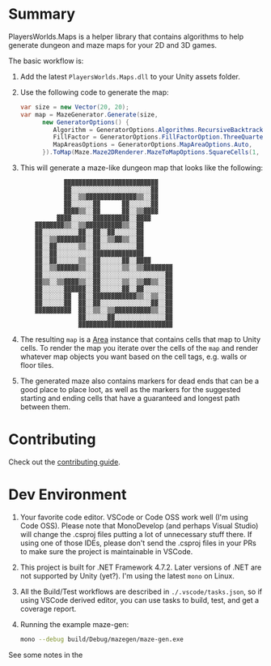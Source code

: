 # Summary

PlayersWorlds.Maps is a helper library that contains algorithms to help generate
dungeon and maze maps for your 2D and 3D games.

The basic workflow is:

1. Add the latest `PlayersWorlds.Maps.dll` to your Unity assets folder.
2. Use the following code to generate the map:

   ```c#
   var size = new Vector(20, 20);
   var map = MazeGenerator.Generate(size,
         new GeneratorOptions() {
            Algorithm = GeneratorOptions.Algorithms.RecursiveBacktracker,
            FillFactor = GeneratorOptions.FillFactorOption.ThreeQuarters,
            MapAreasOptions = GeneratorOptions.MapAreaOptions.Auto,
         }).ToMap(Maze.Maze2DRenderer.MazeToMapOptions.SquareCells(1, 1));
   ```

3. This will generate a maze-like dungeon map that looks like the following:

   ```
               ▓▓▓▓▓▓▓▓▓▓▓▓▓▓▓▓▓▓▓▓▓▓▓▓▓▓
               ▓▓░░░░░░░░░░░░░░░░░░░░░░▓▓
               ▓▓░░▒▒▓▓▓▓▓▓▓▓▓▓▓▓▓▓▒▒░░▓▓
               ▓▓░░░░░░▓▓      ▓▓░░░░░░▓▓
               ▓▓▓▓▒▒░░▓▓      ▓▓░░▒▒▓▓▓▓
             ▓▓▓▓░░░░░░▓▓▓▓▓▓▓▓▓▓░░▓▓▓▓
       ▓▓▓▓▓▓▓▓▒▒░░▒▒▓▓▓▓▓▓▓▓▓▓▒▒░░▓▓
       ▓▓░░░░░░░░░░▓▓░░▓▓░░▓▓░░░░░░▓▓
       ▓▓░░▒▒▓▓▓▓▓▓▓▓░░▓▓░░▒▒▓▓▒▒░░▓▓
       ▓▓░░▓▓░░░░░░▒▒░░▓▓░░░░░░░░░░▓▓
       ▓▓░░▓▓░░░░░░░░░░▓▓▓▓▓▓▓▓▓▓▓▓▓▓
       ▓▓░░▓▓░░░░░░▒▒░░▓▓░░░░░░▓▓░░▓▓▓▓
       ▓▓░░▒▒▓▓▓▓▓▓▒▒░░▓▓░░░░░░▒▒░░▒▒▓▓▓▓▓▓▓▓
       ▓▓░░░░░░░░░░░░░░▓▓░░░░░░░░░░░░░░░░░░▓▓
       ▓▓▒▒░░▒▒▓▓▓▓▒▒░░▓▓░░░░░░▒▒░░▒▒▓▓▒▒░░▓▓
       ▓▓░░░░░░▓▓▓▓▓▓░░▓▓░░░░░░▓▓░░▓▓░░░░░░▓▓
       ▓▓░░░░░░▓▓  ▓▓░░▓▓▓▓▓▓▓▓▓▓▓▓▒▒░░▒▒░░▓▓
       ▓▓░░░░░░▓▓  ▓▓░░▓▓░░░░░░░░░░░░░░▓▓░░▓▓
       ▓▓▓▓▓▓▓▓▓▓  ▓▓░░▒▒░░▒▒▓▓▓▓▓▓▓▓▓▓▒▒░░▓▓
                   ▓▓░░░░░░▓▓░░░░░░░░░░░░░░▓▓
                   ▓▓▓▓▓▓▓▓▓▓▓▓▓▓▓▓▓▓▓▓▓▓▓▓▓▓
   ```

4. The resulting `map` is a [Area](https://aynurin.github.io/maze-gen/api/PlayersWorlds.Maps.Area.html)
   instance that contains cells that map to Unity cells. To render the map you
   iterate over the cells of the `map` and render whatever map objects you want
   based on the cell tags, e.g. walls or floor tiles.

5. The generated maze also contains markers for dead ends that can be a good
   place to place loot, as well as the markers for the suggested starting and
   ending cells that have a guaranteed and longest path between them.

# Contributing

Check out the [contributing guide](CONTRIBUTING.md).

# Dev Environment

1. Your favorite code editor. VSCode or Code OSS work well (I'm using Code OSS).
   Please note that MonoDevelop (and perhaps Visual Studio) will change the
   .csproj files putting a lot of unnecessary stuff there. If using one of those
   IDEs, please don't send the .csproj files in your PRs to make sure the
   project is maintainable in VSCode.
2. This project is built for .NET Framework 4.7.2. Later versions of .NET are
   not supported by Unity (yet?). I'm using the latest `mono` on Linux.
3. All the Build/Test workflows are described in `./.vscode/tasks.json`, so if
   using VSCode derived editor, you can use tasks to build, test, and get a
   coverage report.
4. Running the example maze-gen:

   ```bash
   mono --debug build/Debug/mazegen/maze-gen.exe
   ```

See some notes in the
